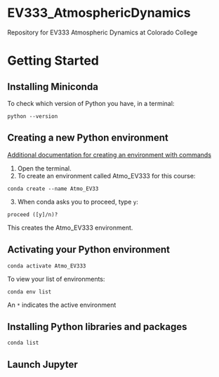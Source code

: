 # EV333_AtmosphericDynamics
Repository for EV333 Atmospheric Dynamics at Colorado College

# Getting Started

## Installing Miniconda
To check which version of Python you have, in a terminal:
```
python --version
```

## Creating a new Python environment
[Additional documentation for creating an environment with commands](https://conda.io/projects/conda/en/latest/user-guide/tasks/manage-environments.html#creating-an-environment-with-commands)
1. Open the terminal.
2. To create an environment called Atmo_EV333 for this course:
```
conda create --name Atmo_EV33
```
3. When conda asks you to proceed, type `y`:
```
proceed ([y]/n)?
```
This creates the Atmo_EV333 environment. 

## Activating your Python environment
```
conda activate Atmo_EV333
```
To view your list of environments:
```
conda env list
```
An `*` indicates the active environment

## Installing Python libraries and packages
```
conda list
```

## Launch Jupyter 
